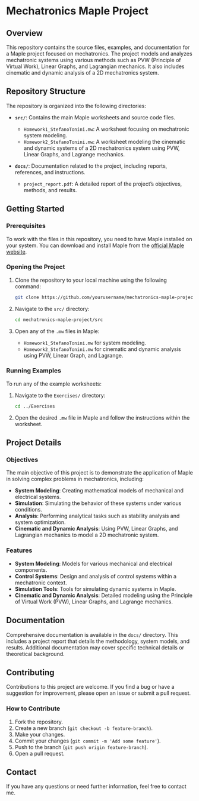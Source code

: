 # Mechatronics Maple Project

## Overview

This repository contains the source files, examples, and documentation for a Maple project focused on mechatronics. The project models and analyzes mechatronic systems using various methods such as PVW (Principle of Virtual Work), Linear Graphs, and Lagrangian mechanics. It also includes cinematic and dynamic analysis of a 2D mechatronics system.

## Repository Structure

The repository is organized into the following directories:

- **`src/`**: Contains the main Maple worksheets and source code files.
  - `Homework1_StefanoTonini.mw`: A worksheet focusing on mechatronic system modeling.
  - `Homework2_StefanoTonini.mw`: A worksheet modeling the cinematic and dynamic systems of a 2D mechatronics system using PVW, Linear Graphs, and Lagrange mechanics.
  
- **`docs/`**: Documentation related to the project, including reports, references, and instructions.
  - `project_report.pdf`: A detailed report of the project’s objectives, methods, and results.
  
## Getting Started

### Prerequisites

To work with the files in this repository, you need to have Maple installed on your system. You can download and install Maple from the [official Maple website](https://www.maplesoft.com/products/Maple/).

### Opening the Project

1. Clone the repository to your local machine using the following command:
   ```bash
   git clone https://github.com/yourusername/mechatronics-maple-project.git
   ```
   
2. Navigate to the `src/` directory:
   ```bash
   cd mechatronics-maple-project/src
   ```
   
3. Open any of the `.mw` files in Maple:
   - `Homework1_StefanoTonini.mw` for system modeling.
   - `Homework2_StefanoTonini.mw` for cinematic and dynamic analysis using PVW, Linear Graph, and Lagrange.

### Running Examples

To run any of the example worksheets:

1. Navigate to the `Exercises/` directory:
   ```bash
   cd ../Exercises
   ```
   
2. Open the desired `.mw` file in Maple and follow the instructions within the worksheet.

## Project Details

### Objectives

The main objective of this project is to demonstrate the application of Maple in solving complex problems in mechatronics, including:

- **System Modeling**: Creating mathematical models of mechanical and electrical systems.
- **Simulation**: Simulating the behavior of these systems under various conditions.
- **Analysis**: Performing analytical tasks such as stability analysis and system optimization.
- **Cinematic and Dynamic Analysis**: Using PVW, Linear Graphs, and Lagrangian mechanics to model a 2D mechatronic system.

### Features

- **System Modeling**: Models for various mechanical and electrical components.
- **Control Systems**: Design and analysis of control systems within a mechatronic context.
- **Simulation Tools**: Tools for simulating dynamic systems in Maple.
- **Cinematic and Dynamic Analysis**: Detailed modeling using the Principle of Virtual Work (PVW), Linear Graphs, and Lagrange mechanics.

## Documentation

Comprehensive documentation is available in the `docs/` directory. This includes a project report that details the methodology, system models, and results. Additional documentation may cover specific technical details or theoretical background.

## Contributing

Contributions to this project are welcome. If you find a bug or have a suggestion for improvement, please open an issue or submit a pull request.

### How to Contribute

1. Fork the repository.
2. Create a new branch (`git checkout -b feature-branch`).
3. Make your changes.
4. Commit your changes (`git commit -m 'Add some feature'`).
5. Push to the branch (`git push origin feature-branch`).
6. Open a pull request.


## Contact

If you have any questions or need further information, feel free to contact me.
